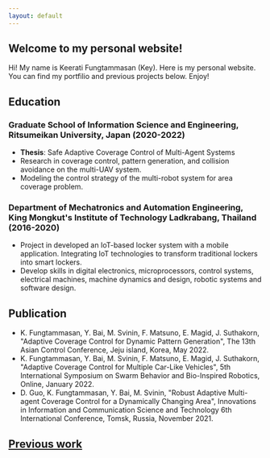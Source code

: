 ```yaml
---
layout: default
---
```


## Welcome to my personal website!
Hi! My name is Keerati Fungtammasan (Key). Here is my personal website. You can find my portfilio and previous projects below. Enjoy!

## Education
### Graduate School of Information Science and Engineering, Ritsumeikan University, Japan (2020-2022)
* **Thesis**: Safe Adaptive Coverage Control of Multi-Agent Systems
* Research in coverage control, pattern generation, and collision avoidance on the multi-UAV system.
* Modeling the control strategy of the multi-robot system for area coverage problem.
### Department of Mechatronics and Automation Engineering, King Mongkut's Institute of Technology Ladkrabang, Thailand (2016-2020)
* Project in developed an IoT-based locker system with a mobile application. Integrating IoT technologies to transform traditional lockers into smart lockers.
* Develop skills in digital electronics, microprocessors, control systems, electrical machines, machine dynamics and design, robotic systems and software design.

## Publication
* K. Fungtammasan, Y. Bai, M. Svinin, F. Matsuno, E. Magid, J. Suthakorn, "Adaptive Coverage Control for Dynamic Pattern Generation", The 13th Asian Control Conference, Jeju island, Korea, May 2022.
* K. Fungtammasan, Y. Bai, M. Svinin, F. Matsuno, E. Magid, J. Suthakorn, "Adaptive Coverage Control for Multiple Car-Like Vehicles", 5th International Symposium on Swarm Behavior and Bio-Inspired Robotics, Online, January 2022.
* D. Guo, K. Fungtammasan, Y. Bai, M. Svinin, "Robust Adaptive Multi-agent Coverage Control for a Dynamically Changing Area", Innovations in Information and Communication Science and Technology 6th International Conference, Tomsk, Russia, November 2021.

## [Previous work](https://keeratifts.github.io/previous-works.html)

